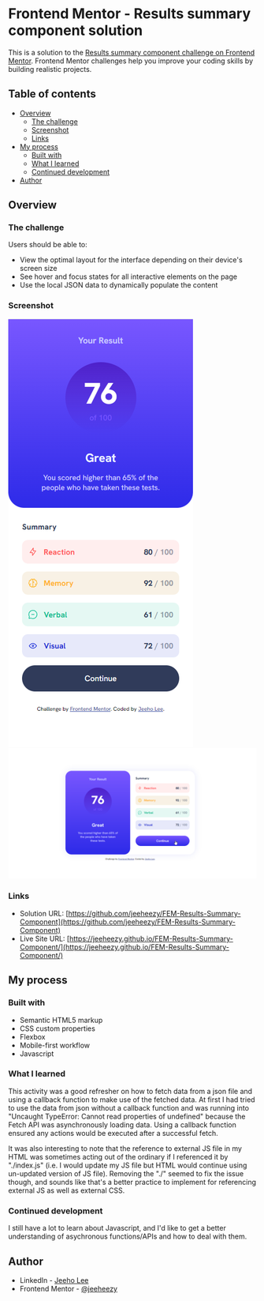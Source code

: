 # Frontend Mentor - Results summary component solution

This is a solution to the [Results summary component challenge on Frontend Mentor](https://www.frontendmentor.io/challenges/results-summary-component-CE_K6s0maV). Frontend Mentor challenges help you improve your coding skills by building realistic projects. 

## Table of contents

- [Overview](#overview)
  - [The challenge](#the-challenge)
  - [Screenshot](#screenshot)
  - [Links](#links)
- [My process](#my-process)
  - [Built with](#built-with)
  - [What I learned](#what-i-learned)
  - [Continued development](#continued-development)
- [Author](#author)


## Overview

### The challenge

Users should be able to:

- View the optimal layout for the interface depending on their device's screen size
- See hover and focus states for all interactive elements on the page
- Use the local JSON data to dynamically populate the content

### Screenshot

![Mobile Screenshot](./images/Mobile-Screenshot.png)
![Desktop Screenshot](./images/Desktop-Screenshot.png)


### Links

- Solution URL: [https://github.com/jeeheezy/FEM-Results-Summary-Component](https://github.com/jeeheezy/FEM-Results-Summary-Component)
- Live Site URL: [https://jeeheezy.github.io/FEM-Results-Summary-Component/](https://jeeheezy.github.io/FEM-Results-Summary-Component/)

## My process

### Built with

- Semantic HTML5 markup
- CSS custom properties
- Flexbox
- Mobile-first workflow
- Javascript


### What I learned

This activity was a good refresher on how to fetch data from a json file and using a callback function to make use of the fetched data. At first I had tried to use the data from json without a callback function and was running into "Uncaught TypeError: Cannot read properties of undefined" because the Fetch API was asynchronously loading data. Using a callback function ensured any actions would be executed after a successful fetch. 

It was also interesting to note that the reference to external JS file in my HTML was sometimes acting out of the ordinary if I referenced it by "./index.js" (i.e. I would update my JS file but HTML would continue using un-updated version of JS file). Removing the "./" seemed to fix the issue though, and sounds like that's a better practice to implement for referencing external JS as well as external CSS.


### Continued development

I still have a lot to learn about Javascript, and I'd like to get a better understanding of asychronous functions/APIs and how to deal with them. 


## Author

- LinkedIn - [Jeeho Lee](https://www.linkedin.com/in/jeeho-lee-719852182/)
- Frontend Mentor - [@jeeheezy](https://www.frontendmentor.io/profile/jeeheezy)


